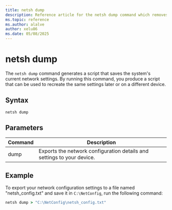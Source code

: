 ```yaml
---
title: netsh dump
description: Reference article for the netsh dump command which removes a helper dll.
ms.topic: reference
ms.author: alalve
author: xelu86
ms.date: 05/08/2025
---
```


# netsh dump

The `netsh dump` command generates a script that saves the system's current network settings. By running this command, you produce a script that can be used to recreate the same settings later or on a different device.

## Syntax

```
netsh dump
```

## Parameters

| Command | Description |
|--|--|
| dump | Exports the network configuration details and settings to your device. |

## Example

To export your network configuration settings to a file named "netsh_config.txt" and save it in `C:\NetConfig`, run the following command:

```cmd
netsh dump > "C:\NetConfig\netsh_config.txt"
```
